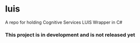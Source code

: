 # luis
A repo for holding Cognitive Services LUIS Wrapper in C#

### This project is in development and is not released yet ###